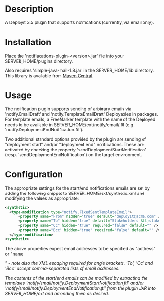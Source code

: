 Description
===========

A Deployit 3.5 plugin that supports notifications (currently, via email only).

Installation
============

Place the 'notifiacations-plugin-&lt;version&gt;.jar' file into your SERVER_HOME/plugins directory.

Also requires 'simple-java-mail-1.8.jar' in the SERVER_HOME/lib directory. This library is available from [Maven Central](http://search.maven.org/#search|ga|1|simple-java-mail-1.8).

Usage
=====

The notification plugin supports sending of arbitrary emails via 'notify.EmailDraft' and 'notify.TemplateEmailDraft' Deployables in packages. For template emails, a FreeMarker template with the name of the Deployed needs to be available in SERVER_HOME/ext/notify/email/<type-name>.ftl (e.g. 'notify.DeploymentEndNotification.ftl').

Two additional standard options provided by the plugin are sending of "deployment start" and/or "deployment end" notifications. These are activated by checking the property 'sendDeploymentStartNotification' (resp. 'sendDeploymentEndNotification') on the target environment.

Configuration
=============

The appropriate settings for the start/end notifications emails are set by adding the following snippet to SERVER_HOME/ext/synthetic.xml and modifying the values as appropriate:

```xml
<synthetic>
  <type-modification type="notify.FixedSentTemplateEmail">
      <property name="From" hidden="true" default="deployit@acme.com" />
      <property name="To" hidden="true" default="Stakeholders &lt;stakeholders@acme.com&gt;" />
      <property name="Cc" hidden="true" required="false" default="" />
      <property name="Bcc" hidden="true" required="false" default="" />
  </type-modification>
<synthetic>    
```

The above properties expect email addresses to be specified as "address" or "name <address>" - note also the XML escaping required for angle brackets. 'To', 'Cc' and 'Bcc' accept comma-separated lists of email addresses.

The contents of the start/end emails can be modified by extracting the templates 'notify/email/notify.DeploymentStartNotification.ftl' and/or 'notify/email/notify.DeploymentEndNotification.ftl' from the plugin JAR into SERVER_HOME/ext and amending them as desired.